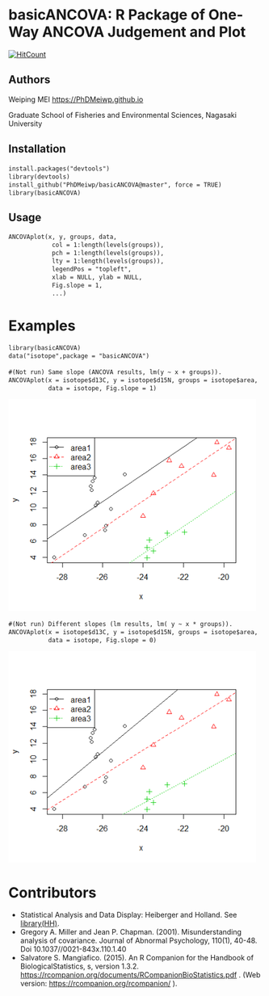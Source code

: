 # basicANCOVA: R Package of One-Way ANCOVA Judgement and Plot

[![HitCount](http://hits.dwyl.io/PhDMeiwp/basicANCOVA.svg)](http://hits.dwyl.io/PhDMeiwp/basicANCOVA)

## Authors

Weiping MEI https://PhDMeiwp.github.io

Graduate School of Fisheries and Environmental Sciences, Nagasaki University

## Installation

	install.packages("devtools")
	library(devtools)   
	install_github("PhDMeiwp/basicANCOVA@master", force = TRUE)
	library(basicANCOVA)


## Usage

    ANCOVAplot(x, y, groups, data, 
       			col = 1:length(levels(groups)),
       			pch = 1:length(levels(groups)),
       			lty = 1:length(levels(groups)),
       			legendPos = "topleft",
				xlab = NULL, ylab = NULL, 
				Fig.slope = 1,
       			...)


# Examples
	

    library(basicANCOVA)
    data("isotope",package = "basicANCOVA")

    #(Not run) Same slope (ANCOVA results, lm(y ~ x + groups)).    
    ANCOVAplot(x = isotope$d13C, y = isotope$d15N, groups = isotope$area, 
			   data = isotope, Fig.slope = 1)

 <img src="docs/images/Fig.slope1.png" width="490" align= center/>
   
    #(Not run) Different slopes (lm results, lm( y ~ x * groups)).     
    ANCOVAplot(x = isotope$d13C, y = isotope$d15N, groups = isotope$area, 
			   data = isotope, Fig.slope = 0)

 <img src="docs/images/Fig.slope0.png" width="490" align= center/>
 
 # Contributors
 
 - Statistical Analysis and Data Display: Heiberger and Holland. See [library(HH)](https://github.com/cran/HH/blob/master/R/ancovaplot.R#subset=(cc==cci)).
 - Gregory A. Miller and Jean P. Chapman. (2001). Misunderstanding analysis of covariance. Journal of Abnormal Psychology, 110(1), 40-48. Doi 10.1037//0021-843x.110.1.40
 - Salvatore S. Mangiafico. (2015). An R Companion for the Handbook of BiologicalStatistics, s, version 1.3.2. https://rcompanion.org/documents/RCompanionBioStatistics.pdf . (Web version: https://rcompanion.org/rcompanion/ ).
